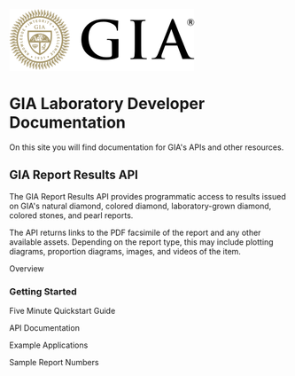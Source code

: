
<link href="https://stackpath.bootstrapcdn.com/font-awesome/4.7.0/css/font-awesome.min.css" rel="stylesheet" integrity="sha384-wvfXpqpZZVQGK6TAh5PVlGOfQNHSoD2xbE+QkPxCAFlNEevoEH3Sl0sibVcOQVnN" crossorigin="anonymous">

![GIA](/static/gia-logo.svg)
# GIA Laboratory Developer Documentation

On this site you will find documentation for GIA's APIs and other resources.

## GIA Report Results API

The GIA Report Results API provides programmatic access to results issued on GIA's natural diamond, colored diamond, laboratory-grown diamond, colored stones, and pearl reports. 

The API returns links to the PDF facsimile of the report and any other available assets. Depending on the report type, this may include plotting diagrams, proportion diagrams, images, and videos of the item.

Overview <i class="fas fa-external-link-alt"></i>


### Getting Started

Five Minute Quickstart Guide

API Documentation

Example Applications

Sample Report Numbers






